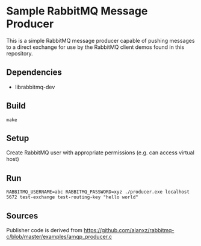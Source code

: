 # Sample RabbitMQ Message Producer
This is a simple RabbitMQ message producer capable of pushing messages to a direct exchange for use by the RabbitMQ client demos found in this repository.

## Dependencies
- librabbitmq-dev

## Build
`make`

## Setup
Create RabbitMQ user with appropriate permissions (e.g. can access virtual host)

## Run
`RABBITMQ_USERNAME=abc RABBITMQ_PASSWORD=xyz ./producer.exe localhost 5672 test-exchange test-routing-key "hello world"`

## Sources
Publisher code is derived from https://github.com/alanxz/rabbitmq-c/blob/master/examples/amqp_producer.c

